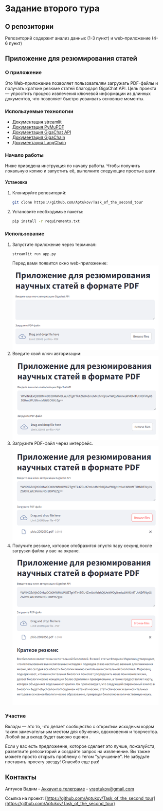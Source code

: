 # Задание второго тура
## О репозитории
Репозиторий содержит анализ данных (1-3 пункт) и web-приложение (4-6 пункт)
## Приложение для резюмирования статей
### О приложение
Это Web-приложение позволяет пользователям загружать PDF-файлы и получать краткие резюме статей благодаря GigaChat API. Цель проекта — упростить процесс извлечения ключевой информации из длинных документов, что позволяет быстро усваивать основные моменты.
### Используемые технологии
- [Документация streamlit](https://docs.streamlit.io/)
- [Документация PyMuPDF](https://pymupdf.readthedocs.io/en/latest/)
- [Документация GigaChat API](https://developers.sber.ru/docs/ru/gigachat/api/overview)
- [Документация GigaChain](https://developers.sber.ru/docs/ru/gigachain/overview)
- [Документация LangChain](https://python.langchain.com/docs/introduction/)

### Начало работы
Ниже приведена инструкция по началу работы. Чтобы получить локальную копию и запустить её, выполните следующие простые шаги.
#### Установка
1. Клонируйте репозиторий:
   ```bash
   git clone https://github.com/Aptukov/Task_of_the_second_tour
   ```
2. Установите необходимые пакеты:
   ```bash
   pip install -r requirements.txt
   ```
### Использование
1. Запустите приложение через терминал:
   ```bash
   streamlit run app.py
   ```
   Перед вами появится окно web-приложение:
   ![Встречающий интерфейс приложения](images/1.png)
2. Введите свой ключ авторизации:
   ![Ввод ключа авторизации](images/2.png)
3. Загрузите PDF-файл через интерфейс.
   ![Загрузка файла](images/3.png)
4. Получите резюме, которое отобразится спустя пару секунд после загрузки файла у вас на экране.
   ![Получение резюме](images/4.png)
### Участие
Вклады — это то, что делает сообщество с открытым исходным кодом таким замечательным местом для обучения, вдохновения и творчества. Любой ваш вклад будет высоко оценен .

Если у вас есть предложение, которое сделает это лучше, пожалуйста, разветвите репозиторий и создайте запрос на извлечение. Вы также можете просто открыть проблему с тегом "улучшение". Не забудьте поставить проекту звезду! Спасибо еще раз!
## Контакты

Аптуков Вадим - [Аккаунт в телеграме](@HackNet11) - vraptukov@gmail.com

Ссылка на проект: [https://github.com/Aptukov/Task_of_the_second_tour](https://github.com/Aptukov/Task_of_the_second_tour)
